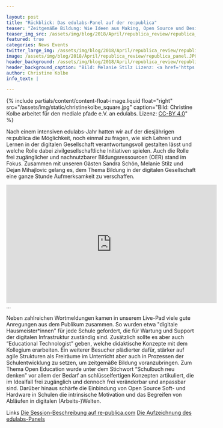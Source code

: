 ```yaml
---

layout: post
title: "Rückblick: Das edulabs-Panel auf der re:publica"
teaser: "Zeitgemäße Bildung: Wie Ideen aus Making, Open Source und Design die Schule von morgen in Bewegung bringen"
teaser_img_src: /assets/img/blog/2018/April/republica_review/republica_panel.JPG
featured: true
categories: News Events
twitter_large_img: /assets/img/blog/2018/April/republica_review/republica_panel.JPG
image: /assets/img/blog/2018/April/republica_review/republica_panel.JPG
header_background: /assets/img/blog/2018/April/republica_review/republica_panel.JPG
header_background_caption: "Bild: Melanie Stilz Lizenz: <a href='https://creativecommons.org/share-your-work/public-domain/cc0/'>CC0</a>"
author: Christine Kolbe
info_text: |

---
```

<!-- include floated image -->
{% include partials/content/content-float-image.liquid float="right"
src="/assets/img/static/christinekolbe_square.jpg" caption="Bild: Christine Kolbe arbeitet für den mediale pfade e.V. an edulabs. Lizenz: <a href='https://creativecommons.org/licenses/by/4.0/legalcode'>CC-BY 4.0</a>" %}

Nach einem intensiven edulabs-Jahr hatten wir auf der diesjährigen re:publica die Möglichkeit, noch einmal zu fragen, wie sich Lehren und Lernen in der digitalen Gesellschaft verantwortungsvoll gestalten lässt und welche Rolle dabei zivilgesellschaftliche Initiativen spielen. Auch die Rolle frei zugänglicher und nachnutzbarer Bildungsressourcen (OER) stand im Fokus. Zusammen mit unseren Gästen Sandra Schön, Melanie Stilz und Dejan Mihajlovic gelang es, dem Thema Bildung in der digitalen Gesellschaft eine ganze Stunde Aufmerksamkeit zu verschaffen.

<div class="video"><iframe width="560" height="315" src="https://www.youtube-nocookie.com/embed/WtWMVyn2K4I" frameborder="0" allow="autoplay; encrypted-media" allowfullscreen></iframe></div>
<div class="caption">...</div>

Neben zahlreichen Wortmeldungen kamen in unserem Live-Pad viele gute Anregungen aus dem Publikum zusammen. So wurden etwa "digitale Hausmeister*innen" für jede Schule gefordert, die für Wartung und Support der digitalen Infrastruktur zuständig sind. Zusätzlich sollte es aber auch “Educational Technologist” geben, welche didaktische Konzepte mit dem Kollegium erarbeiten. Ein weiterer Besucher plädierter dafür, stärker auf agile Strukturen als Freiräume im Unterricht aber auch in Prozessen der Schulentwicklung zu setzen, um zeitgemäße Bildung voranzubringen. Zum Thema Open Education wurde unter dem Stichwort “Schulbuch neu denken” vor allem der Bedarf an schlüsselfertigen Konzepten artikuliert, die im Idealfall frei zugänglich und dennoch frei veränderbar und anpassbar sind. 
Darüber hinaus schärfe die Einbindung von Open Source Soft- und Hardware in Schulen die intrinsische Motivation und das Begreifen von Abläufen in digitalen (Arbeits-)Welten.

<p class="link-list">
<span class="link-list-headline">Links</span>
<a class="external-link" href="https://18.re-publica.com/de/session/konnen-making-open-source-design-schule-morgen-inspirieren" target="_blank">Die Session-Beschreibung auf re-publica.com</a>
<a class="external-link" href="https://youtu.be/WtWMVyn2K4I" target="_blank">Die Aufzeichnung des edulabs-Panels</a>

</p>
